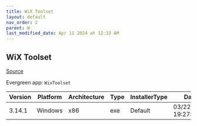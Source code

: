 ```yaml
---
title: WiX Toolset
layout: default
nav_order: 2
parent: W
last_modified_date: Apr 11 2024 at 12:33 AM
---
```


## WiX Toolset

[Source](https://wixtoolset.org/)

Evergreen app: `WixToolset`

| Version | Platform | Architecture | Type | InstallerType | Date                | Size     | URI                                                                                                                                                      |
| ------- | -------- | ------------ | ---- | ------------- | ------------------- | -------- | -------------------------------------------------------------------------------------------------------------------------------------------------------- |
| 3.14.1  | Windows  | x86          | exe  | Default       | 03/22/2024 19:27:49 | 32438176 | [https://github.com/wixtoolset/wix3/releases/download/wix3141rtm/wix314.exe](https://github.com/wixtoolset/wix3/releases/download/wix3141rtm/wix314.exe) |
